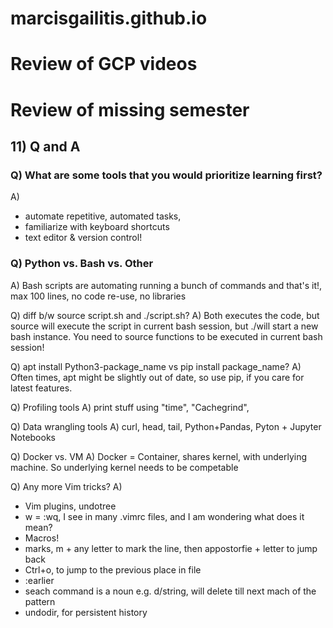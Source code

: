 # marcisgailitis.github.io
      
# Review of GCP videos

# Review of missing semester

## 11) Q and A
### Q) What are some tools that you would prioritize learning first?

A)
* automate repetitive, automated tasks,
* familiarize with keyboard shortcuts
* text editor & version control!

### Q) Python vs. Bash vs. Other
A) Bash scripts are automating running a bunch of commands and that's it!,
max 100 lines, no code re-use, no libraries

Q) diff b/w source script.sh and ./script.sh?
A) Both executes the code, but source will execute the script in current bash
session, but ./will start a new bash instance.
You need to source functions to be executed in current bash session!

Q) apt install Python3-package_name vs pip install package_name?
A) Often times, apt might be slightly out of date, so use pip, if you care for latest features.

Q) Profiling tools
A) print stuff using "time", "Cachegrind",

Q) Data wrangling tools
A) curl, head, tail, Python+Pandas, Pyton + Jupyter Notebooks

Q) Docker vs. VM
A) Docker = Container, shares kernel, with underlying machine. So underlying kernel needs to be competable

Q) Any more Vim tricks?
A)
* Vim plugins, undotree
* <Leader>w = :wq, I see <leader> in many .vimrc files, and I am wondering what does it mean?
* Macros!
* marks, m + any letter to mark the line, then appostorfie + letter to jump back
* Ctrl+o, to jump to the previous place in file
* :earlier
* seach command is a noun e.g. d/string, will delete till next mach of the pattern
* undodir, for persistent history
